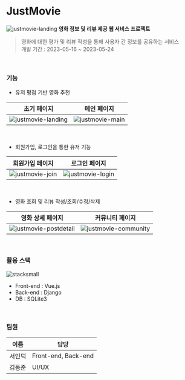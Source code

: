 # JustMovie
![justmovie-landing](https://github.com/sidsidsidsids/JustMovie/assets/122246882/5a309798-5896-4b45-b940-5b61686fdbe2)
<b>영화 정보 및 리뷰 제공 웹 서비스 프로젝트</b>
> 영화에 대한 평가 및 리뷰 작성을 통해 사용자 간 정보를 공유하는 서비스 <br>
> 개발 기간 : 2023-05-16 ~ 2023-05-24

<br>

### 기능
- 유저 평점 기반 영화 추천

| 초기 페이지 | 메인 페이지 |
|:---:|:---:|
|![justmovie-landing](https://github.com/sidsidsidsids/JustMovie/assets/122246882/6ea488dc-e68c-4869-a460-a1bb0f63495e)|![justmovie-main](https://github.com/sidsidsidsids/JustMovie/assets/122246882/741efd1f-9f5e-46f0-80ef-48f1f88b60c2)|

<br>

- 회원가입, 로그인을 통한 유저 기능

| 회원가입 페이지 | 로그인 페이지 |
|:---:|:---:|
|![justmovie-join](https://github.com/sidsidsidsids/JustMovie/assets/122246882/2ea8183f-6b3d-4e9b-8cfc-ee85146f83f1)|![justmovie-login](https://github.com/sidsidsidsids/JustMovie/assets/122246882/4a37438c-9465-4774-8b62-9505e669018d)|

<br>

- 영화 조회 및 리뷰 작성/조회/수정/삭제

| 영화 상세 페이지 | 커뮤니티 페이지 |
|:---:|:---:|
|![justmovie-postdetail](https://github.com/sidsidsidsids/JustMovie/assets/122246882/c3734e8b-860b-4129-bb76-e9b4396a2c96)|![justmovie-community](https://github.com/sidsidsidsids/JustMovie/assets/122246882/9a464464-7016-4b60-9521-e5f6982804a2)|

<br>

### 활용 스택
![stacksmall](https://github.com/sidsidsidsids/JustMovie/assets/122246882/9adbd6c0-5095-46f6-b1af-356e08075392)
- Front-end : Vue.js
- Back-end : Django
- DB : SQLite3

<br>

### 팀원
| 이름 |  담당             |
| -------- | ---------------- |
| 서인덕   | Front-end, Back-end |
| 김동준   | UI/UX |

<br>


